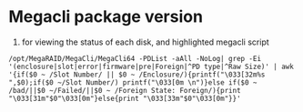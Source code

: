 # Megacli package version

1. for viewing the status of each disk, and highlighted megacli script

```
/opt/MegaRAID/MegaCli/MegaCli64 -PDList -aAll -NoLog| grep -Ei '(enclosure|slot|error|firmware|pre|Foreign|^PD type|^Raw Size)' | awk '{if($0 ~ /Slot Number/ || $0 ~ /Enclosure/){printf("\033[32m%s ",$0);if($0 ~/Slot Number/) printf("\033[0m \n")}else if($0 ~ /bad/||$0 ~/Failed/||$0 ~ /Foreign State: Foreign/){print "\033[31m"$0"\033[0m"}else{print "\033[33m"$0"\033[0m"}}'
```